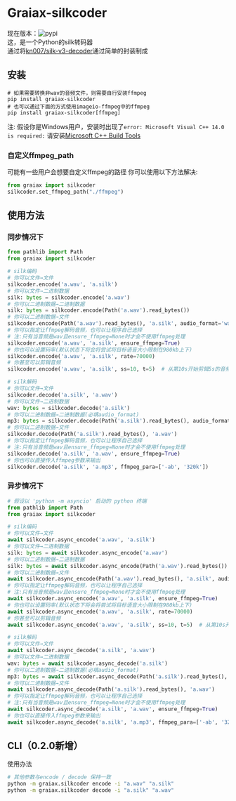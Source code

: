 # Graiax-silkcoder

现在版本：![pypi](https://img.shields.io/pypi/v/graiax-silkcoder?color=blue)  
这，是一个Python的silk转码器  
通过将[kn007/silk-v3-decoder](https://github.com/kn007/silk-v3-decoder)通过简单的封装制成

## 安装

```shell
# 如果需要转换非wav的音频文件，则需要自行安装ffmpeg
pip install graiax-silkcoder
# 也可以通过下面的方式使用imageio-ffmpeg中的ffmpeg
pip install graiax-silkcoder[ffmpeg]
```

注: 假设你是Windows用户，安装时出现了`error: Microsoft Visual C++ 14.0 is required:`
请安装[Microsoft C++ Build Tools](https://visualstudio.microsoft.com/visual-cpp-build-tools/)

### 自定义ffmpeg_path

可能有一些用户会想要自定义ffmpeg的路径
你可以使用以下方法解决:

```python
from graiax import silkcoder
silkcoder.set_ffmpeg_path("./ffmpeg")
```

## 使用方法

### 同步情况下

```python
from pathlib import Path
from graiax import silkcoder

# silk编码
# 你可以文件→文件
silkcoder.encode('a.wav', 'a.silk')
# 你可以文件→二进制数据
silk: bytes = silkcoder.encode('a.wav')
# 你可以二进制数据→二进制数据
silk: bytes = silkcoder.encode(Path('a.wav').read_bytes())
# 你可以二进制数据→文件
silkcoder.encode(Path('a.wav').read_bytes(), 'a.silk', audio_format='wav')
# 你可以指定让ffmpeg解码音频，也可以让程序自己选择
# 注:只有当音频是wav且ensure_ffmpeg=None时才会不使用ffmpeg处理
silkcoder.encode('a.wav', 'a.silk', ensure_ffmpeg=True)
# 你也可以设置码率(默认状态下将会将尝试将目标语音大小限制在980kb上下)
silkcoder.encode('a.wav', 'a.silk', rate=70000)
# 你甚至可以剪辑音频
silkcoder.encode('a.wav', 'a.silk', ss=10, t=5)  # 从第10s开始剪辑5s的音频

# silk解码
# 你可以文件→文件
silkcoder.decode('a.silk', 'a.wav')
# 你可以文件→二进制数据
wav: bytes = silkcoder.decode('a.silk')
# 你可以二进制数据→二进制数据(必填audio_format)
mp3: bytes = silkcoder.decode(Path('a.silk').read_bytes(), audio_format='mp3')
# 你可以二进制数据→文件
silkcoder.decode(Path('a.silk').read_bytes(), 'a.wav')
# 你可以指定让ffmpeg解码音频，也可以让程序自己选择
# 注:只有当音频是wav且ensure_ffmpeg=None时才会不使用ffmpeg处理
silkcoder.decode('a.silk', 'a.wav', ensure_ffmpeg=True)
# 你也可以直接传入ffmpeg参数来输出
silkcoder.decode('a.silk', 'a.mp3', ffmpeg_para=['-ab', '320k'])
```

### 异步情况下

```python
# 假设以 'python -m asyncio' 启动的 python 终端
from pathlib import Path
from graiax import silkcoder

# silk编码
# 你可以文件→文件
await silkcoder.async_encode('a.wav', 'a.silk')
# 你可以文件→二进制数据
silk: bytes = await silkcoder.async_encode('a.wav')
# 你可以二进制数据→二进制数据
silk: bytes = await silkcoder.async_encode(Path('a.wav').read_bytes())
# 你可以二进制数据→文件
await silkcoder.async_encode(Path('a.wav').read_bytes(), 'a.silk', audio_format='wav')
# 你可以指定让ffmpeg解码音频，也可以让程序自己选择
# 注:只有当音频是wav且ensure_ffmpeg=None时才会不使用ffmpeg处理
await silkcoder.async_encode('a.wav', 'a.silk', ensure_ffmpeg=True)
# 你也可以设置码率(默认状态下将会将尝试将目标语音大小限制在980kb上下)
await silkcoder.async_encode('a.wav', 'a.silk', rate=70000)
# 你甚至可以剪辑音频
await silkcoder.async_encode('a.wav', 'a.silk', ss=10, t=5)  # 从第10s开始剪辑5s的音频

# silk解码
# 你可以文件→文件
await silkcoder.async_decode('a.silk', 'a.wav')
# 你可以文件→二进制数据
wav: bytes = await silkcoder.async_decode('a.silk')
# 你可以二进制数据→二进制数据(必填audio_format)
mp3: bytes = await silkcoder.async_decode(Path('a.silk').read_bytes(), audio_format='mp3')
# 你可以二进制数据→文件
await silkcoder.async_decode(Path('a.silk').read_bytes(), 'a.wav')
# 你可以指定让ffmpeg解码音频，也可以让程序自己选择
# 注:只有当音频是wav且ensure_ffmpeg=None时才会不使用ffmpeg处理
await silkcoder.async_decode('a.silk', 'a.wav', ensure_ffmpeg=True)
# 你也可以直接传入ffmpeg参数来输出
await silkcoder.async_decode('a.silk', 'a.mp3', ffmpeg_para=['-ab', '320k'])
```

## CLI（0.2.0新增）

使用办法

```bash
# 其他参数与encode / decode 保持一致
python -m graiax.silkcoder encode -i "a.wav" "a.silk"
python -m graiax.silkcoder decode -i "a.silk" "a.wav"
```
